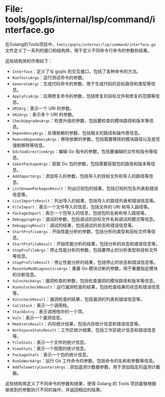 # File: tools/gopls/internal/lsp/command/interface.go

在Golang的Tools项目中，`tools/gopls/internal/lsp/command/interface.go` 文件定义了一系列的接口和结构体，用于定义不同命令行命令的参数和结果。

这些结构体的作用如下：

- `Interface`：定义了与 gopls 的交互接口，包括了各种命令的方法。
- `RunTestsArgs`：运行测试命令的参数。
- `GenerateArgs`：生成代码命令的参数，用于生成代码的目标路径和类型等信息。
- `ApplyFixArgs`：应用修复命令的参数，包括修复的目标文件和修复的范围等信息。
- `URIArg`：表示一个 URI 的参数。
- `URIArgs`：表示多个 URI 的参数。
- `CheckUpgradesArgs`：检查升级的参数，包括要检查的模块路径和版本等信息。
- `DependencyArgs`：处理依赖的参数，包括相关的路径和操作等信息。
- `RemoveDependencyArgs`：移除依赖的参数，包括需要移除的模块路径以及是否强制移除等信息。
- `EditGoDirectiveArgs`：编辑 Go 指令的参数，包括要编辑的文件和指令等信息。
- `GoGetPackageArgs`：获取 Go 包的参数，包括需要获取包的路径和版本等信息。
- `AddImportArgs`：添加导入的参数，包括导入的目标文件和导入的路径等信息。
- `ListKnownPackagesResult`：列出已知包的结果，包括已知的包名列表和错误信息等。
- `ListImportsResult`：列出导入的结果，包括导入的路径列表和错误信息等。
- `FileImport`：表示一个文件导入的信息，包括文件的 URI 和导入路径等。
- `PackageImport`：表示一个包导入的信息，包括包的名称和导入路径等。
- `DebuggingArgs`：调试的参数，包括调试的目标文件名和调试的模式等信息。
- `DebuggingResult`：调试的结果，包括调试的状态和错误信息等。
- `StartProfileArgs`：开始性能分析的参数，包括分析的类型和目标文件等信息。
- `StartProfileResult`：开始性能分析的结果，包括分析的状态和错误信息等。
- `StopProfileArgs`：停止性能分析的参数，包括要停止的分析类型和目标文件等信息。
- `StopProfileResult`：停止性能分析的结果，包括停止的状态和错误信息等。
- `ResetGoModDiagnosticsArgs`：重置 Go 模块诊断的参数，用于重置指定模块的诊断信息。
- `VulncheckArgs`：漏洞检查的参数，包括检查漏洞的模块路径和版本等信息。
- `RunVulncheckResult`：运行漏洞检查的结果，包括检查结果的状态和错误信息等。
- `VulncheckResult`：漏洞检查的结果，包括漏洞的列表和错误信息等。
- `CallStack`：表示一个调用栈。
- `StackEntry`：表示调用栈中的一个项。
- `Vuln`：表示一个漏洞信息。
- `MemStatsResult`：内存统计结果，包括内存统计信息和错误信息等。
- `WorkspaceStatsResult`：工作区统计结果，包括工作区统计信息和错误信息等。
- `FileStats`：表示一个文件的统计信息。
- `ViewStats`：表示一个视图的统计信息。
- `PackageStats`：表示一个包的统计信息。
- `RunGoWorkArgs`：运行 Go 工作命令的参数，包括命令的名称和参数等信息。
- `AddTelemetryCountersArgs`：添加遥测计数器参数，用于添加指定的遥测计数器。

这些结构体定义了不同命令的参数和结果，使得 Golang 的 Tools 项目能够根据接收到的参数执行不同的操作，并返回相应的结果。

